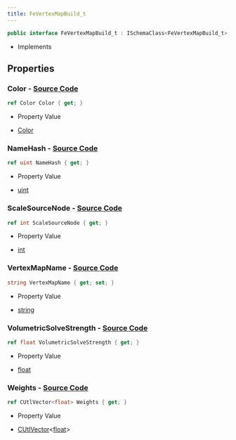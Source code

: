 ```yaml
---
title: FeVertexMapBuild_t
---
```


```csharp
public interface FeVertexMapBuild_t : ISchemaClass<FeVertexMapBuild_t>, ISchemaField, ISchemaClass, INativeHandle
```

- Implements

## Properties

### **Color** - [Source Code](https://github.com/swiftly-solution/swiftlys2/blob/main/managed/src/SwiftlyS2.Generated/Schemas/Interfaces/FeVertexMapBuild_t.cs#L20)

```csharp
ref Color Color { get; }
```

- Property Value

- [Color](/docs/api/shared/natives/color)

### **NameHash** - [Source Code](https://github.com/swiftly-solution/swiftlys2/blob/main/managed/src/SwiftlyS2.Generated/Schemas/Interfaces/FeVertexMapBuild_t.cs#L18)

```csharp
ref uint NameHash { get; }
```

- Property Value

- [uint](https://learn.microsoft.com/dotnet/api/system.uint32)

### **ScaleSourceNode** - [Source Code](https://github.com/swiftly-solution/swiftlys2/blob/main/managed/src/SwiftlyS2.Generated/Schemas/Interfaces/FeVertexMapBuild_t.cs#L24)

```csharp
ref int ScaleSourceNode { get; }
```

- Property Value

- [int](https://learn.microsoft.com/dotnet/api/system.int32)

### **VertexMapName** - [Source Code](https://github.com/swiftly-solution/swiftlys2/blob/main/managed/src/SwiftlyS2.Generated/Schemas/Interfaces/FeVertexMapBuild_t.cs#L16)

```csharp
string VertexMapName { get; set; }
```

- Property Value

- [string](https://learn.microsoft.com/dotnet/api/system.string)

### **VolumetricSolveStrength** - [Source Code](https://github.com/swiftly-solution/swiftlys2/blob/main/managed/src/SwiftlyS2.Generated/Schemas/Interfaces/FeVertexMapBuild_t.cs#L22)

```csharp
ref float VolumetricSolveStrength { get; }
```

- Property Value

- [float](https://learn.microsoft.com/dotnet/api/system.single)

### **Weights** - [Source Code](https://github.com/swiftly-solution/swiftlys2/blob/main/managed/src/SwiftlyS2.Generated/Schemas/Interfaces/FeVertexMapBuild_t.cs#L26)

```csharp
ref CUtlVector<float> Weights { get; }
```

- Property Value

- [CUtlVector](/docs/api/-1)<[float](https://learn.microsoft.com/dotnet/api/system.single)>

